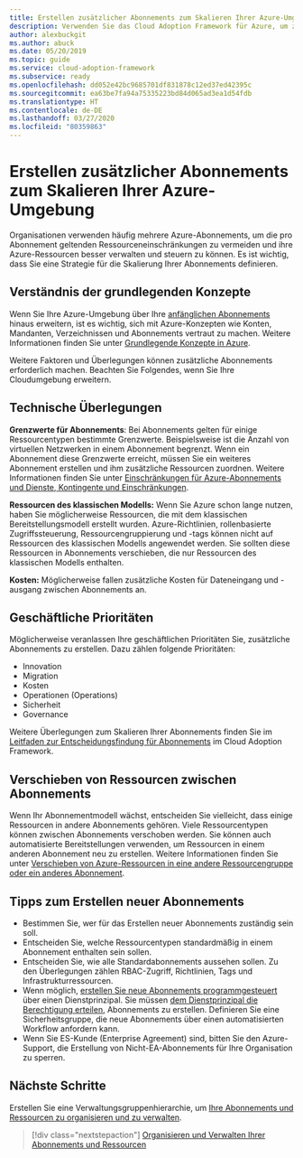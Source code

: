 ```yaml
---
title: Erstellen zusätzlicher Abonnements zum Skalieren Ihrer Azure-Umgebung
description: Verwenden Sie das Cloud Adoption Framework für Azure, um zu erfahren, wie Sie eine Strategie für die Skalierung Ihrer Umgebung mit mehreren Azure-Abonnements entwickeln.
author: alexbuckgit
ms.author: abuck
ms.date: 05/20/2019
ms.topic: guide
ms.service: cloud-adoption-framework
ms.subservice: ready
ms.openlocfilehash: dd052e42bc9685701df831878c12ed37ed42395c
ms.sourcegitcommit: ea63be7fa94a75335223bd84d065ad3ea1d54fdb
ms.translationtype: HT
ms.contentlocale: de-DE
ms.lasthandoff: 03/27/2020
ms.locfileid: "80359863"
---
```

# <a name="create-additional-subscriptions-to-scale-your-azure-environment"></a>Erstellen zusätzlicher Abonnements zum Skalieren Ihrer Azure-Umgebung

Organisationen verwenden häufig mehrere Azure-Abonnements, um die pro Abonnement geltenden Ressourceneinschränkungen zu vermeiden und ihre Azure-Ressourcen besser verwalten und steuern zu können. Es ist wichtig, dass Sie eine Strategie für die Skalierung Ihrer Abonnements definieren.

## <a name="review-fundamental-concepts"></a>Verständnis der grundlegenden Konzepte

Wenn Sie Ihre Azure-Umgebung über Ihre [anfänglichen Abonnements](./initial-subscriptions.md) hinaus erweitern, ist es wichtig, sich mit Azure-Konzepten wie Konten, Mandanten, Verzeichnissen und Abonnements vertraut zu machen. Weitere Informationen finden Sie unter [Grundlegende Konzepte in Azure](../considerations/fundamental-concepts.md).

Weitere Faktoren und Überlegungen können zusätzliche Abonnements erforderlich machen. Beachten Sie Folgendes, wenn Sie Ihre Cloudumgebung erweitern.

## <a name="technical-considerations"></a>Technische Überlegungen

**Grenzwerte für Abonnements**: Bei Abonnements gelten für einige Ressourcentypen bestimmte Grenzwerte. Beispielsweise ist die Anzahl von virtuellen Netzwerken in einem Abonnement begrenzt. Wenn ein Abonnement diese Grenzwerte erreicht, müssen Sie ein weiteres Abonnement erstellen und ihm zusätzliche Ressourcen zuordnen. Weitere Informationen finden Sie unter [Einschränkungen für Azure-Abonnements und Dienste, Kontingente und Einschränkungen](https://docs.microsoft.com/azure/azure-subscription-service-limits#general-limits).

**Ressourcen des klassischen Modells:** Wenn Sie Azure schon lange nutzen, haben Sie möglicherweise Ressourcen, die mit dem klassischen Bereitstellungsmodell erstellt wurden. Azure-Richtlinien, rollenbasierte Zugriffssteuerung, Ressourcengruppierung und -tags können nicht auf Ressourcen des klassischen Modells angewendet werden. Sie sollten diese Ressourcen in Abonnements verschieben, die nur Ressourcen des klassischen Modells enthalten.

**Kosten:** Möglicherweise fallen zusätzliche Kosten für Dateneingang und -ausgang zwischen Abonnements an.

## <a name="business-priorities"></a>Geschäftliche Prioritäten

Möglicherweise veranlassen Ihre geschäftlichen Prioritäten Sie, zusätzliche Abonnements zu erstellen. Dazu zählen folgende Prioritäten:

- Innovation
- Migration
- Kosten
- Operationen (Operations)
- Sicherheit
- Governance

Weitere Überlegungen zum Skalieren Ihrer Abonnements finden Sie im [Leitfaden zur Entscheidungsfindung für Abonnements](../../decision-guides/subscriptions/index.md) im Cloud Adoption Framework.

## <a name="moving-resources-between-subscriptions"></a>Verschieben von Ressourcen zwischen Abonnements

Wenn Ihr Abonnementmodell wächst, entscheiden Sie vielleicht, dass einige Ressourcen in andere Abonnements gehören. Viele Ressourcentypen können zwischen Abonnements verschoben werden. Sie können auch automatisierte Bereitstellungen verwenden, um Ressourcen in einem anderen Abonnement neu zu erstellen. Weitere Informationen finden Sie unter [Verschieben von Azure-Ressourcen in eine andere Ressourcengruppe oder ein anderes Abonnement](https://docs.microsoft.com/azure/azure-resource-manager/resource-group-move-resources).

## <a name="tips-for-creating-new-subscriptions"></a>Tipps zum Erstellen neuer Abonnements

- Bestimmen Sie, wer für das Erstellen neuer Abonnements zuständig sein soll.
- Entscheiden Sie, welche Ressourcentypen standardmäßig in einem Abonnement enthalten sein sollen.
- Entscheiden Sie, wie alle Standardabonnements aussehen sollen. Zu den Überlegungen zählen RBAC-Zugriff, Richtlinien, Tags und Infrastrukturressourcen.
- Wenn möglich, [erstellen Sie neue Abonnements programmgesteuert](https://docs.microsoft.com/azure/azure-resource-manager/management/programmatically-create-subscription) über einen Dienstprinzipal. Sie müssen [dem Dienstprinzipal die Berechtigung erteilen](https://docs.microsoft.com/azure/azure-resource-manager/grant-access-to-create-subscription), Abonnements zu erstellen. Definieren Sie eine Sicherheitsgruppe, die neue Abonnements über einen automatisierten Workflow anfordern kann.
- Wenn Sie ES-Kunde (Enterprise Agreement) sind, bitten Sie den Azure-Support, die Erstellung von Nicht-EA-Abonnements für Ihre Organisation zu sperren.

## <a name="next-steps"></a>Nächste Schritte

Erstellen Sie eine Verwaltungsgruppenhierarchie, um [Ihre Abonnements und Ressourcen zu organisieren und zu verwalten](./organize-subscriptions.md).

> [!div class="nextstepaction"]
> [Organisieren und Verwalten Ihrer Abonnements und Ressourcen](./organize-subscriptions.md)
